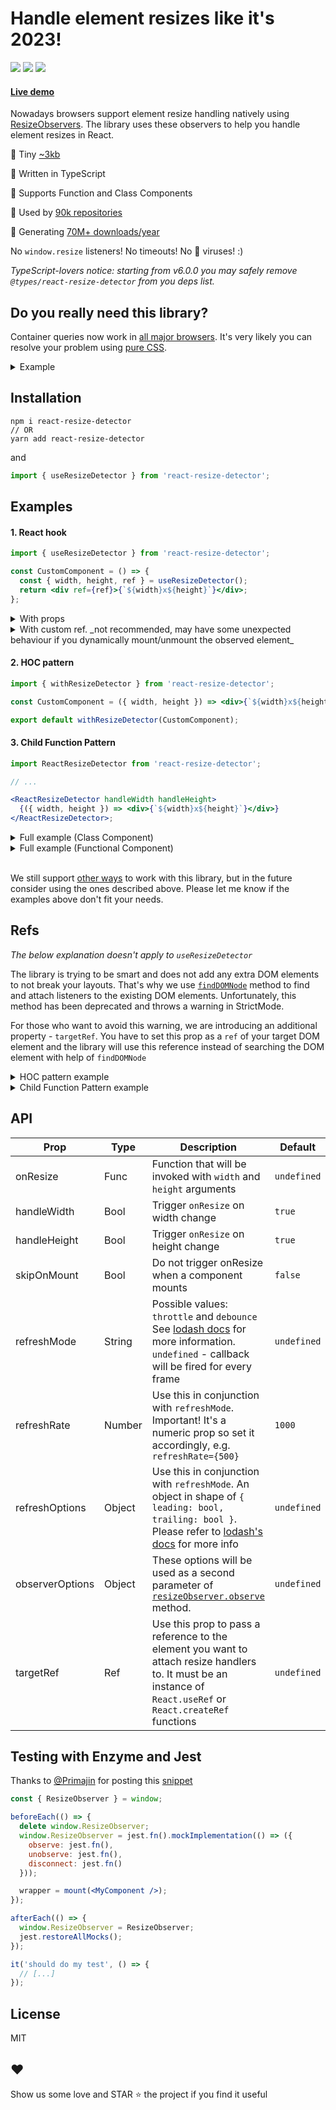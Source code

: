 # Handle element resizes like it's 2023!

<img src="https://img.shields.io/npm/dm/react-resize-detector?style=flat-square"> <img src="https://badgen.net/bundlephobia/minzip/react-resize-detector?style=flat-square"> <img src="https://badgen.net/bundlephobia/tree-shaking/react-resize-detector?style=flat-square">

#### [Live demo](http://maslianok.github.io/react-resize-detector/)

Nowadays browsers support element resize handling natively using [ResizeObservers](https://developer.mozilla.org/en-US/docs/Web/API/ResizeObserver). The library uses these observers to help you handle element resizes in React.

🐥 Tiny <a href="https://bundlephobia.com/result?p=react-resize-detector" target="__blank">~3kb</a>

🐼 Written in TypeScript

🦁 Supports Function and Class Components

🐠 Used by <a href="https://github.com/maslianok/react-resize-detector/network/dependents" target="__blank">90k repositories</a>

🦄 Generating <a href="https://npmtrends.com/react-resize-detector" target="__blank">70M+ downloads/year</a>

No `window.resize` listeners! No timeouts! No 👑 viruses! :)

<i>TypeScript-lovers notice: starting from v6.0.0 you may safely remove `@types/react-resize-detector` from you deps list.</i>

## Do you really need this library?

Container queries now work in [all major browsers](https://caniuse.com/css-container-queries). It's very likely you can resolve your problem using [pure CSS](https://developer.mozilla.org/en-US/docs/Web/CSS/CSS_Container_Queries).

<details><summary>Example</summary>

```html
<div class="post">
  <div class="card">
    <h2>Card title</h2>
    <p>Card content</p>
  </div>
</div>
```

```css
.post {
  container-type: inline-size;
}

/* Default heading styles for the card title */
.card h2 {
  font-size: 1em;
}

/* If the container is larger than 700px */
@container (min-width: 700px) {
  .card h2 {
    font-size: 2em;
  }
}
```

</details>

## Installation

```ssh
npm i react-resize-detector
// OR
yarn add react-resize-detector
```

and

```jsx
import { useResizeDetector } from 'react-resize-detector';
```

## Examples

#### 1. React hook

```jsx
import { useResizeDetector } from 'react-resize-detector';

const CustomComponent = () => {
  const { width, height, ref } = useResizeDetector();
  return <div ref={ref}>{`${width}x${height}`}</div>;
};
```

<details><summary>With props</summary>

```js
import { useResizeDetector } from 'react-resize-detector';

const CustomComponent = () => {
  const onResize = useCallback(() => {
    // on resize logic
  }, []);

  const { width, height, ref } = useResizeDetector({
    handleHeight: false,
    refreshMode: 'debounce',
    refreshRate: 1000,
    onResize
  });

  return <div ref={ref}>{`${width}x${height}`}</div>;
};
```

</details>

<details><summary>With custom ref. _not recommended, may have some unexpected behaviour if you dynamically mount/unmount the observed element_</summary>

```js
import { useResizeDetector } from 'react-resize-detector';

const CustomComponent = () => {
  const targetRef = useRef();
  const { width, height } = useResizeDetector({ targetRef });
  return <div ref={targetRef}>{`${width}x${height}`}</div>;
};
```

</details>

#### 2. HOC pattern

```jsx
import { withResizeDetector } from 'react-resize-detector';

const CustomComponent = ({ width, height }) => <div>{`${width}x${height}`}</div>;

export default withResizeDetector(CustomComponent);
```

#### 3. Child Function Pattern

```jsx
import ReactResizeDetector from 'react-resize-detector';

// ...

<ReactResizeDetector handleWidth handleHeight>
  {({ width, height }) => <div>{`${width}x${height}`}</div>}
</ReactResizeDetector>;
```

<details><summary>Full example (Class Component)</summary>

```jsx
import React, { Component } from 'react';
import { withResizeDetector } from 'react-resize-detector';

const containerStyles = {
  height: '100vh',
  display: 'flex',
  alignItems: 'center',
  justifyContent: 'center'
};

class AdaptiveComponent extends Component {
  state = {
    color: 'red'
  };

  componentDidUpdate(prevProps) {
    const { width } = this.props;

    if (width !== prevProps.width) {
      this.setState({
        color: width > 500 ? 'coral' : 'aqua'
      });
    }
  }

  render() {
    const { width, height } = this.props;
    const { color } = this.state;
    return <div style={{ backgroundColor: color, ...containerStyles }}>{`${width}x${height}`}</div>;
  }
}

const AdaptiveWithDetector = withResizeDetector(AdaptiveComponent);

const App = () => {
  return (
    <div>
      <p>The rectangle changes color based on its width</p>
      <AdaptiveWithDetector />
    </div>
  );
};

export default App;
```

</details>

<details><summary>Full example (Functional Component)</summary>

```jsx
import React, { useState, useEffect } from 'react';
import { withResizeDetector } from 'react-resize-detector';

const containerStyles = {
  height: '100vh',
  display: 'flex',
  alignItems: 'center',
  justifyContent: 'center'
};

const AdaptiveComponent = ({ width, height }) => {
  const [color, setColor] = useState('red');

  useEffect(() => {
    setColor(width > 500 ? 'coral' : 'aqua');
  }, [width]);

  return <div style={{ backgroundColor: color, ...containerStyles }}>{`${width}x${height}`}</div>;
};

const AdaptiveWithDetector = withResizeDetector(AdaptiveComponent);

const App = () => {
  return (
    <div>
      <p>The rectangle changes color based on its width</p>
      <AdaptiveWithDetector />
    </div>
  );
};

export default App;
```

</details>

<br/>

We still support [other ways](https://github.com/maslianok/react-resize-detector/tree/v4.2.1#examples) to work with this library, but in the future consider using the ones described above. Please let me know if the examples above don't fit your needs.

## Refs

_The below explanation doesn't apply to `useResizeDetector`_

The library is trying to be smart and does not add any extra DOM elements to not break your layouts. That's why we use [`findDOMNode`](https://react.dev/reference/react-dom/findDOMNode) method to find and attach listeners to the existing DOM elements. Unfortunately, this method has been deprecated and throws a warning in StrictMode.

For those who want to avoid this warning, we are introducing an additional property - `targetRef`. You have to set this prop as a `ref` of your target DOM element and the library will use this reference instead of searching the DOM element with help of `findDOMNode`

<details><summary>HOC pattern example</summary>

```jsx
import { withResizeDetector } from 'react-resize-detector';

const CustomComponent = ({ width, height, targetRef }) => <div ref={targetRef}>{`${width}x${height}`}</div>;

export default withResizeDetector(CustomComponent);
```

</details>

<details><summary>Child Function Pattern example</summary>

```jsx
import ReactResizeDetector from 'react-resize-detector';

// ...

<ReactResizeDetector handleWidth handleHeight>
  {({ width, height, targetRef }) => <div ref={targetRef}>{`${width}x${height}`}</div>}
</ReactResizeDetector>;
```

</details>

## API

| Prop            | Type   | Description                                                                                                                                                                                    | Default     |
| --------------- | ------ | ---------------------------------------------------------------------------------------------------------------------------------------------------------------------------------------------- | ----------- |
| onResize        | Func   | Function that will be invoked with `width` and `height` arguments                                                                                                                              | `undefined` |
| handleWidth     | Bool   | Trigger `onResize` on width change                                                                                                                                                             | `true`      |
| handleHeight    | Bool   | Trigger `onResize` on height change                                                                                                                                                            | `true`      |
| skipOnMount     | Bool   | Do not trigger onResize when a component mounts                                                                                                                                                | `false`     |
| refreshMode     | String | Possible values: `throttle` and `debounce` See [lodash docs](https://lodash.com/docs#debounce) for more information. `undefined` - callback will be fired for every frame                      | `undefined` |
| refreshRate     | Number | Use this in conjunction with `refreshMode`. Important! It's a numeric prop so set it accordingly, e.g. `refreshRate={500}`                                                                     | `1000`      |
| refreshOptions  | Object | Use this in conjunction with `refreshMode`. An object in shape of `{ leading: bool, trailing: bool }`. Please refer to [lodash's docs](https://lodash.com/docs/4.17.11#throttle) for more info | `undefined` |
| observerOptions | Object | These options will be used as a second parameter of [`resizeObserver.observe`](https://developer.mozilla.org/en-US/docs/Web/API/ResizeObserver/observe) method.                                | `undefined` |
| targetRef       | Ref    | Use this prop to pass a reference to the element you want to attach resize handlers to. It must be an instance of `React.useRef` or `React.createRef` functions                                | `undefined` |

## Testing with Enzyme and Jest

Thanks to [@Primajin](https://github.com/Primajin) for posting this [snippet](https://github.com/maslianok/react-resize-detector/issues/145)

```jsx
const { ResizeObserver } = window;

beforeEach(() => {
  delete window.ResizeObserver;
  window.ResizeObserver = jest.fn().mockImplementation(() => ({
    observe: jest.fn(),
    unobserve: jest.fn(),
    disconnect: jest.fn()
  }));

  wrapper = mount(<MyComponent />);
});

afterEach(() => {
  window.ResizeObserver = ResizeObserver;
  jest.restoreAllMocks();
});

it('should do my test', () => {
  // [...]
});
```

## License

MIT

## ❤️

Show us some love and STAR ⭐ the project if you find it useful

